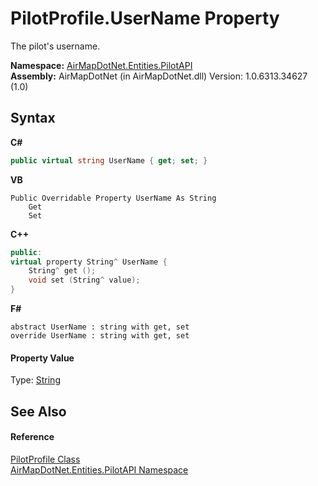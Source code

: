 # PilotProfile.UserName Property 
 

The pilot's username.

**Namespace:**&nbsp;<a href="N_AirMapDotNet_Entities_PilotAPI">AirMapDotNet.Entities.PilotAPI</a><br />**Assembly:**&nbsp;AirMapDotNet (in AirMapDotNet.dll) Version: 1.0.6313.34627 (1.0)

## Syntax

**C#**<br />
``` C#
public virtual string UserName { get; set; }
```

**VB**<br />
``` VB
Public Overridable Property UserName As String
	Get
	Set
```

**C++**<br />
``` C++
public:
virtual property String^ UserName {
	String^ get ();
	void set (String^ value);
}
```

**F#**<br />
``` F#
abstract UserName : string with get, set
override UserName : string with get, set
```


#### Property Value
Type: <a href="http://msdn2.microsoft.com/en-us/library/s1wwdcbf" target="_blank">String</a>

## See Also


#### Reference
<a href="T_AirMapDotNet_Entities_PilotAPI_PilotProfile">PilotProfile Class</a><br /><a href="N_AirMapDotNet_Entities_PilotAPI">AirMapDotNet.Entities.PilotAPI Namespace</a><br />